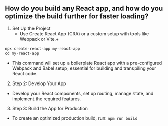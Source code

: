 ## How do you build any React app, and how do you optimize the build further for faster loading?

1. Set Up the Project
   - Use Create React App (CRA) or a custom setup with tools like Webpack or Vite.+

```js
npx create-react-app my-react-app
cd my-react-app
```

- This command will set up a boilerplate React app with a pre-configured Webpack and Babel setup, essential for building and transpiling your React code.

2. Step 2: Develop Your App


- Develop your React components, set up routing, manage state, and implement the required features.

3. Step 3: Build the App for Production

- To create an optimized production build, run:  `npm run build`

